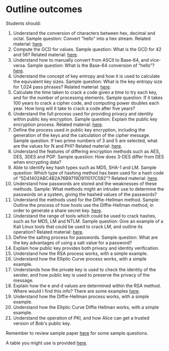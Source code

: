 # Outline outcomes

Students should:

1. Understand the conversion of characters between hex, decimal and octal. Sample question: Convert "hello" into a hex stream. Related material: [here](https://asecuritysite.com/Coding/ascii).
1. Compute the GCD for values. Sample question: What is the GCD for 42 and 56? Related material: [here](http://asecuritysite.com/encryption/gcd).
1. Understand how to manually convert from ASCII to Base-64, and vice-versa. Sample question: What is the Base-64 conversion of “hello”? [here](https://asecuritysite.com/Coding/ascii).
1. Understand the concept of key entropy and how it is used to calculate the equivalent key sizes. Sample question: What is the key entropy size for 1,024 pass phrases? Related material: [here](https://asecuritysite.com/encryption/en).
1. Calculate the time taken to crack a code given a time to try each key, and for the number of processing elements. Sample question: If it takes 100 years to crack a cipher code, and computing power doubles each year. How long will it take to crack a code after five years?
1. Understand the full process used for providing privacy and identity within public key encryption. Sample question: Explain the public key encryption process. Related material: [here](https://www.youtube.com/watch?v=KmQQOtZw2GQ).
1. Define the process used in public key encryption, including the generation of the keys and the calculation of the cipher message. Sample question: If two prime numbers of 3 and 5 are selected, what are the values for N and PHI? Related material: [here](https://asecuritysite.com/encryption/rsa).
1. Understand the features of differing encryption methods such as AES, DES, 3DES and PGP. Sample question: How does 3-DES differ from DES when encrypting data?
1. Able to identify key hash types such as MD5, SHA-1 and LM. Sample question: Which type of hashing method has been used for a hash code of “5D41402ABC4B2A76B9719D911017C592”? Related material: [here](https://asecuritysite.com/encryption/md5).
1. Understand how passwords are stored and the weaknesses of these methods. Sample: What methods might an intruder use to determine the passwords on a system, giving the hashed values of the passwords?
1. Understand the methods used for the Diffie-Hellman method. Sample: Outline the process of how hosts use the Diffie-Hellman method, in order to generate a share secret key. [here](https://asecuritysite.com/Encryption/diffie).
1. Understand the range of tools which could be used to crack hashes, such as for MD5, LM and NTLM. Sample question: Give an example of a Kali Linux tools that could be used to crack LM, and outline its operation? Related material: [here](https://www.youtube.com/watch?v=ENp-tDJn1uY).
1. Define the salting process for passwords. Sample question: What are the key advantages of using a salt value for a password?
1. Explain how public key provides both privacy and identity verification.
1. Understand how the RSA process works, with a simple example.
1. Understand how the Elliptic Curve process works, with a simple example.
1. Understands how the private key is used to check the identity of the sender, and how public key is used to preserve the privacy of the message.
1. Explain how the e and d values are determined within the RSA method. Where would I find this info? There are some examples [here](https://asecuritysite.com/log/rsa_examples.pdf).
1. Understand how the Diffie-Hellman process works, with a simple example.
1. Understand how the Elliptic Curve Diffie Hellman works, with a simple example.
1. Understand the operation of PKI, and how Alice can get a trusted version of Bob's public key.

Remember to review sample paper [here](https://github.com/billbuchanan/appliedcrypto/blob/master/z_assessments/test01/fake_exam_paper.md) for some sample questions.

A table you might use is provided [here](https://asecuritysite.com/public/table.pdf).

